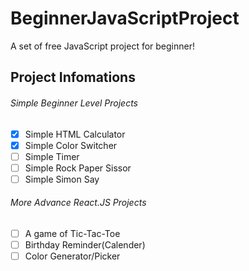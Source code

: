 # BeginnerJavaScriptProject
A set of free JavaScript project for beginner!

## Project Infomations
###### Simple Beginner Level Projects
- [x] Simple HTML Calculator
- [X] Simple Color Switcher
- [ ] Simple Timer
- [ ] Simple Rock Paper Sissor
- [ ] Simple Simon Say

###### More Advance React.JS Projects
- [ ] A game of Tic-Tac-Toe
- [ ] Birthday Reminder(Calender)
- [ ] Color Generator/Picker
